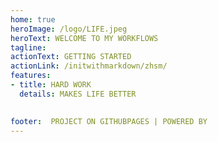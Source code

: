 ```yaml
---
home: true
heroImage: /logo/LIFE.jpeg
heroText: WELCOME TO MY WORKFLOWS
tagline: 
actionText: GETTING STARTED
actionLink: /initwithmarkdown/zhsm/
features:
- title: HARD WORK 
  details: MAKES LIFE BETTER

  
footer:  PROJECT ON GITHUBPAGES | POWERED BY 
---
```




